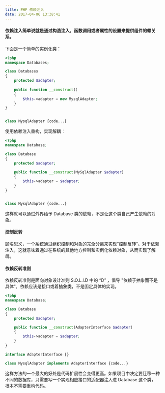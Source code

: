 ```yaml
---
title: PHP 依赖注入
date: 2017-04-06 13:38:41
---
```


<!--more-->


#### 依赖注入简单说就是通过构造注入，函数调用或者属性的设置来提供组件的赖关系。

下面是一个简单的实例化类：

```Php
<?php
namespace Databases;

class Databases
{
    protected $adapter;
	
  	public function __construct()
    {
        $this->adapter = new MysqlAdapter;
    }
}


class MysqlAdapter {code...}

```

使用依赖注入重构，实现解耦：

```Php
<?php
namespace Database;

class Database
{
    protected $adapter;

    public function __construct(MySqlAdapter $adapter)
    {
        $this->adapter = $adapter;
    }
}


class MysqlAdapter {code...}
```

这样就可以通过外界给予 Database 类的依赖，不是让这个类自己产生依赖的对象。



#### 控制反转

顾名思义，一个系统通过组织控制和对象的完全分离来实现”控制反转”。对于依赖注入，这就意味着通过在系统的其他地方控制和实例化依赖对象，从而实现了解耦。



#### 依赖反转准则

依赖反转准则是面向对象设计准则 S.O.L.I.D 中的 “D” ，倡导 "依赖于抽象而不是具体"，依赖应该是接口或着抽象类，不是固定具体的实现。

```php
<?php
namespace Database;

class Database
{
    protected $adapter;

    public function __construct(AdapterInterface $adapter)
    {
        $this->adapter = $adapter;
    }
}

interface AdapterInterface {}

class MysqlAdapter implements AdapterInterface {code...}
```

这样方法的一个最大的好处是代码扩展性会变得更高。如果项目中决定要迁移一种不同的数据库，只需要写一个实现相应接口的适配器注入进 Database 这个类，根本不需要重构代码。

